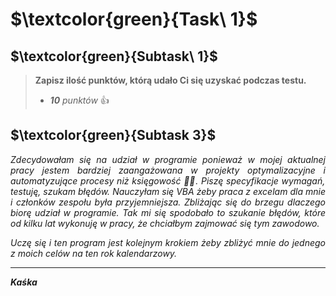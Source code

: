 # $\textcolor{green}{Task\ 1}$

## $\textcolor{green}{Subtask\ 1}$
> __Zapisz ilość punktów, którą udało Ci się uzyskać podczas testu.__
> * _**10** punktów_ :+1:
  
## $\textcolor{green}{Subtask 3}$

_<p align="justify">Zdecydowałam się na udział w programie ponieważ w mojej aktualnej pracy jestem bardziej zaangażowana w projekty optymalizacyjne i automatyzujące procesy niż księgowość :woman_office_worker:. Piszę specyfikacje wymagań, testuję, szukam błędów. Nauczyłam się VBA żeby praca z excelam dla mnie i członków zespołu była przyjemniejsza. Zbliżając się do brzegu dlaczego biorę udział w programie. Tak mi się spodobało to szukanie błędów, które od kilku lat wykonuję w pracy, że chciałbym zajmować się tym zawodowo.</p>_

_<p align="justify">Uczę się i ten program jest kolejnym krokiem żeby zbliżyć mnie do jednego z moich celów na ten rok kalendarzowy.</p>_
  
***
***Kaśka***
